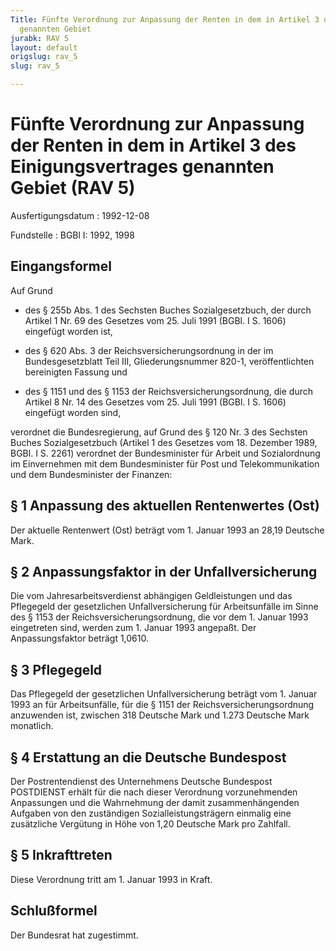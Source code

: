 ```yaml
---
Title: Fünfte Verordnung zur Anpassung der Renten in dem in Artikel 3 des Einigungsvertrages
  genannten Gebiet
jurabk: RAV 5
layout: default
origslug: rav_5
slug: rav_5

---
```


# Fünfte Verordnung zur Anpassung der Renten in dem in Artikel 3 des Einigungsvertrages genannten Gebiet (RAV 5)

Ausfertigungsdatum
:   1992-12-08

Fundstelle
:   BGBl I: 1992, 1998



## Eingangsformel

Auf Grund

-   des § 255b Abs. 1 des Sechsten Buches Sozialgesetzbuch, der durch Artikel 1 Nr. 69 des Gesetzes vom 25. Juli 1991 (BGBl. I S. 1606) eingefügt worden ist,


-   des § 620 Abs. 3 der Reichsversicherungsordnung in der im Bundesgesetzblatt Teil III, Gliederungsnummer 820-1, veröffentlichten bereinigten Fassung und


-   des § 1151 und des § 1153 der Reichsversicherungsordnung, die durch Artikel 8 Nr. 14 des Gesetzes vom 25. Juli 1991 (BGBl. I S. 1606) eingefügt worden sind,



verordnet die Bundesregierung, auf Grund des § 120 Nr. 3 des Sechsten Buches Sozialgesetzbuch (Artikel 1 des Gesetzes vom 18. Dezember 1989, BGBl. I S. 2261) verordnet der Bundesminister für Arbeit und Sozialordnung im Einvernehmen mit dem Bundesminister für Post und Telekommunikation und dem Bundesminister der Finanzen:


## § 1 Anpassung des aktuellen Rentenwertes (Ost)

Der aktuelle Rentenwert (Ost) beträgt vom 1. Januar 1993 an 28,19 Deutsche Mark.


## § 2 Anpassungsfaktor in der Unfallversicherung

Die vom Jahresarbeitsverdienst abhängigen Geldleistungen und das Pflegegeld der gesetzlichen Unfallversicherung für Arbeitsunfälle im Sinne des § 1153 der Reichsversicherungsordnung, die vor dem 1. Januar 1993 eingetreten sind, werden zum 1. Januar 1993 angepaßt. Der Anpassungsfaktor beträgt 1,0610.


## § 3 Pflegegeld

Das Pflegegeld der gesetzlichen Unfallversicherung beträgt vom 1. Januar 1993 an für Arbeitsunfälle, für die § 1151 der Reichsversicherungsordnung anzuwenden ist, zwischen 318 Deutsche Mark und 1.273 Deutsche Mark monatlich.


## § 4 Erstattung an die Deutsche Bundespost

Der Postrentendienst des Unternehmens Deutsche Bundespost POSTDIENST erhält für die nach dieser Verordnung vorzunehmenden Anpassungen und die Wahrnehmung der damit zusammenhängenden Aufgaben von den zuständigen Sozialleistungsträgern einmalig eine zusätzliche Vergütung in Höhe von 1,20 Deutsche Mark pro Zahlfall.


## § 5 Inkrafttreten

Diese Verordnung tritt am 1. Januar 1993 in Kraft.


## Schlußformel

Der Bundesrat hat zugestimmt.

